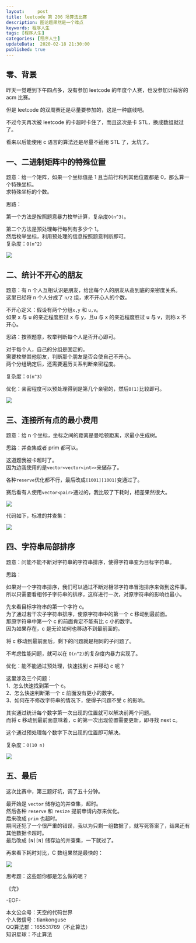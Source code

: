 ```yaml
---   
layout:     post  
title: leetcode 第 206 场算法比赛
description: 图论题果然是一个难点
keywords: 程序人生  
tags: [程序人生]    
categories: [程序人生]  
updateData:  2020-02-18 21:30:00  
published: true  
---  
```



## 零、背景  


昨天一觉睡到下午四点多，没有参加 leetcode 的年度个人赛，也没参加计蒜客的 acm 比赛。  


但是 leetcode 的双周赛还是尽量要参加的，这是一种底线吧。  


不过今天再次被 leetcode 的卡超时卡住了，而且这次是卡 STL，换成数组就过了。  


看来以后能使用 c 语言的算法还是尽量不适用 STL 了，太坑了。  


## 一、二进制矩阵中的特殊位置  


题意：给一个矩阵，如果一个坐标值是 1 且当前行和列其他位置都是 0，那么算一个特殊坐标。  
求特殊坐标的个数。  


思路：  


第一个方法是按照题意暴力枚举计算，复杂度`O(n^3)`。  


第二个方法是预处理每行每列有多少个 1。  
然后枚举坐标，利用预处理的信息按照题意判断即可。  
复杂度：`O(n^2)`  


![](http://res.tiankonguse.com/images/2020/09/13/001.png)  


## 二、统计不开心的朋友  


题意：有 n 个人互相认识是朋友，给出每个人的朋友从高到底的亲密度关系。  
这里已经将 n 个人分成了 `n/2` 组，求不开心人的个数。  


不开心定义：假设有两个分组`x,y` 和 `u,v`。  
如果 x 与 u 的亲近程度胜过 x 与 y，且u 与 x 的亲近程度胜过 u 与 v，则称 x 不开心。


思路：按照题意，枚举判断每个人是否开心即可。  


对于每个人，自己的分组是固定的。  
需要枚举其他朋友，判断那个朋友是否会使自己不开心。  
两个分组确定后，还需要遍历关系判断亲密程度。  


复杂度：`O(n^3)`  



优化：亲密程度可以预处理得到是第几个亲密的，然后`O(1)`比较即可。  


![](http://res.tiankonguse.com/images/2020/09/13/002.png)  


## 三、连接所有点的最小费用  


题意：给 n 个坐标，坐标之间的距离是曼哈顿距离，求最小生成树。  


思路：并查集或者 prim 都可以。  


这道题我被卡超时了。  
因为边我使用的是`vector<vector<int>>`来储存了。  


各种`reserve`优化都不行，最后改成`[1001][1001]`变通过了。  


赛后看有人使用`vector<pair>`通过的，我比较了下耗时，相差果然很大。  



![](http://res.tiankonguse.com/images/2020/09/13/003.png)  


代码如下，标准的并查集：  


![](http://res.tiankonguse.com/images/2020/09/13/004.png)  


## 四、字符串局部排序  


题意：问能不能不断对字符串的字符串排序，使得字符串变为目标字符串。  


思路：  


如果对一个字符串排序，我们可以通过不断对相邻字符串冒泡排序来做到这件事。  
所以只需要看相邻子字符串的排序，这样进行一次，对原字符串的影响也最小。  


先来看目标字符串的第一个字符 c。  
为了通过若干次子字符串排序，使原字符串中的第一个 c 移动到最前面。  
那原字符串中第一个 c 的前面肯定不能有比 c 小的数字。  
因为如果存在，c 是无论如何也移动不到最前面的。  


将 c 移动到最前面后，剩下的问题就是相同的子问题了。  


不考虑性能问题，就可以在 `O(n^2)`的复杂度内暴力实现了。  


优化：能不能通过预处理，快速找到 c 并移动 c 呢？  


这里涉及三个问题：  
1、怎么快速找到第一个 c。  
2、怎么快速判断第一个 c 前面没有更小的数字。  
3、如何在不修改字符串的情况下，使得子问题不受 c 的影响。  


其实通过统计每个数字第一次出现的位置就可以解决前两个问题。  
而将 c 移动到最前面意味着，c 的第一次出现位置需要更新，即寻找 next c。  


这个通过预处理每个数字下次出现的位置即可解决。  


复杂度：`O(10 n)`  


![](http://res.tiankonguse.com/images/2020/09/13/005.png)  


## 五、最后  


这次比赛中，第三题好坑，调了五十分钟。  


最开始是 `vector` 储存边的并查集，超时。  
然后各种 `reserve` 和 `resize` 提前申请内存来优化。  
后来改成 `prim` 也超时。  
期间还犯了一个很严重的错误，我以为只剩一组数据了，就写死答案了，结果还有其他数据卡超时。  
最后改成 `[N][N]` 储存边的并查集，一下就过了。  


再来看下耗时对比，C 数组果然是最快的：  


![](http://res.tiankonguse.com/images/2020/09/13/003.png)  


思考题：这些题你都是怎么做的呢？  



《完》  


-EOF-  



本文公众号：天空的代码世界  
个人微信号：tiankonguse  
QQ算法群：165531769（不止算法）  
知识星球：不止算法  

